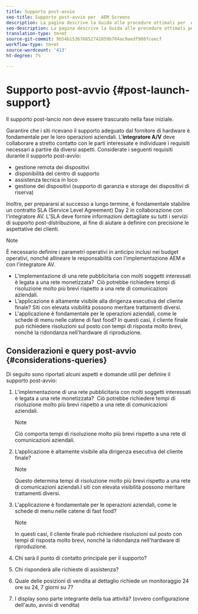 ```yaml
---
title: Supporto post-avvio
seo-title: Supporto post-avvio per  AEM Screens
description: La pagina descrive la Guida alle procedure ottimali per  AEM Screens per il supporto post-lancio
seo-description: La pagina descrive la Guida alle procedure ottimali per  AEM Screens per il supporto post-lancio
translation-type: tm+mt
source-git-commit: 9b54b153676852742859b704ac9aedf908fceecf
workflow-type: tm+mt
source-wordcount: '413'
ht-degree: 7%

---
```



# Supporto post-avvio {#post-launch-support}


Il supporto post-lancio non deve essere trascurato nella fase iniziale.

Garantire che i siti ricevano il supporto adeguato dal fornitore di hardware è fondamentale per le loro operazioni aziendali. L’**integratore A/V** deve collaborare a stretto contatto con le parti interessate e individuare i requisiti necessari a partire da diversi aspetti.
Considerate i seguenti requisiti durante il supporto post-avvio:

* gestione remota dei dispositivi
* disponibilità del centro di supporto
* assistenza tecnica in loco
* gestione dei dispositivi (supporto di garanzia e storage dei dispositivi di riserva)

Inoltre, per prepararsi al successo a lungo termine, è fondamentale stabilire un contratto SLA (Service Level Agreement) Day 2 in collaborazione con l&#39;integratore AV. L&#39;SLA deve fornire informazioni dettagliate su tutti i servizi di supporto post-distribuzione, al fine di aiutare a definire con precisione le aspettative dei clienti.

>[!NOTE]
>
>È necessario definire i parametri operativi in anticipo inclusi nei budget operativi, nonché allineare le responsabilità con l&#39;implementazione AEM e con l&#39;integratore AV.
>
>* L&#39;implementazione di una rete pubblicitaria con molti soggetti interessati è legata a una rete monetizzata?  Ciò potrebbe richiedere tempi di risoluzione molto più brevi rispetto a una rete di comunicazioni aziendali.
>* L’applicazione è altamente visibile alla dirigenza esecutiva del cliente finale? Siti con elevata visibilità possono meritare trattamenti diversi.
>* L&#39;applicazione è fondamentale per le operazioni aziendali, come le schede di menu nelle catene di fast food? In questi casi, il cliente finale può richiedere risoluzioni sul posto con tempi di risposta molto brevi, nonché la ridondanza nell&#39;hardware di riproduzione.


## Considerazioni e query post-avvio {#considerations-queries}

Di seguito sono riportati alcuni aspetti e domande utili per definire il supporto post-avvio:

1. L&#39;implementazione di una rete pubblicitaria con molti soggetti interessati è legata a una rete monetizzata?  Ciò potrebbe richiedere tempi di risoluzione molto più brevi rispetto a una rete di comunicazioni aziendali.
 
   >[!NOTE]
   >
   > Ciò comporta tempi di risoluzione molto più brevi rispetto a una rete di comunicazioni aziendali.

1. L’applicazione è altamente visibile alla dirigenza esecutiva del cliente finale?

   >[!NOTE]
   >
   > Questo determina tempi di risoluzione molto più brevi rispetto a una rete di comunicazioni aziendali.I siti con elevata visibilità possono meritare trattamenti diversi.

1. L&#39;applicazione è fondamentale per le operazioni aziendali, come le schede di menu nelle catene di fast food?

   >[!NOTE]
   >
   > In questi casi, il cliente finale può richiedere risoluzioni sul posto con tempi di risposta molto brevi, nonché la ridondanza nell&#39;hardware di riproduzione.

1. Chi sarà il punto di contatto principale per il supporto?

1. Chi risponderà alle richieste di assistenza?

1. Quale delle posizioni di vendita al dettaglio richiede un monitoraggio 24 ore su 24, 7 giorni su 7?

1. I display sono parte integrante della tua attività? (ovvero configurazione dell&#39;auto, avvisi di vendita)
